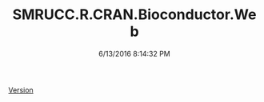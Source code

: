 ﻿---
title: SMRUCC.R.CRAN.Bioconductor.Web
date: 6/13/2016 8:14:32 PM
---

[Version](T-SMRUCC.R.CRAN.Bioconductor.Web.Version.html)
